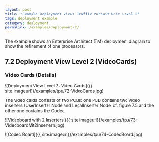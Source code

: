 ```yaml
---
layout: post
title: "Example Deployment View: Traffic Pursuit Unit Level 2"
tags: deployment example 
category: deployment
permalink: /examples/deployment-2/
---
```



<div class="arc42-example">
The example shows an Enterprise Architect (TM) deployment diagram to show the refinement of one processors.
</div>

## 7.2 Deployment View Level 2 (VideoCards)

### Video Cards (Details)

![Deployment View Level 2: Video Cards]({{ site.imageurl}}/examples/tpu/72-VideoCards.jpg) 

The video cards consists of two PCBs: one PCB contains two video inserters (UserInserter Node and LegalInserter Node, cf. figure 7.5 and the other one contains the Codec.

![Videoboard with 2 Inserters]({{ site.imageurl}}/examples/tpu/73-VideoboardMit2Insertern.jpg) 

![Codec Board]({{ site.imageurl}}/examples/tpu/74-CodecBoard.jpg) 

